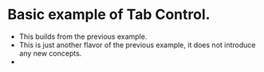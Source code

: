 # Basic example of Tab Control. 
- This builds from the previous example. 
- This is just another flavor of the previous example, it does not introduce any new concepts.
- 